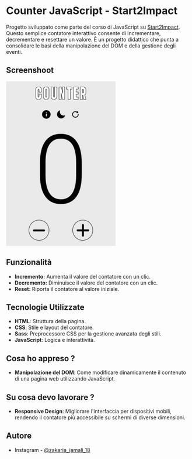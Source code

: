 # Counter JavaScript - Start2Impact

Progetto sviluppato come parte del corso di JavaScript su [Start2Impact](https://www.start2impact.it). Questo semplice contatore interattivo consente di incrementare, decrementare e resettare un valore. È un progetto didattico che punta a consolidare le basi della manipolazione del DOM e della gestione degli eventi.

## Screenshoot


<img src="src/assets/image/counter.png" alt="Screenshot-counter" width="300" />


## Funzionalità

- **Incremento:** Aumenta il valore del contatore con un clic.
- **Decremento:** Diminuisce il valore del contatore con un clic.
- **Reset:** Riporta il contatore al valore iniziale.

## Tecnologie Utilizzate

- **HTML**: Struttura della pagina.
- **CSS**: Stile e layout del contatore.
- **Sass**: Preprocessore CSS per la gestione avanzata degli stili.
- **JavaScript**: Logica e interattività.

## Cosa ho appreso  ?

- **Manipolazione del DOM**: Come modificare dinamicamente il contenuto di una pagina web utilizzando JavaScript.


## Su cosa devo lavorare ? 

- **Responsive Design**: Migliorare l'interfaccia per dispositivi mobili, rendendo il contatore più accessibile su schermi di diverse dimensioni.


## Autore 

- Instagram - [@zakaria_jamali_18](https://www.instagram.com/zakaria_jamali_18/)